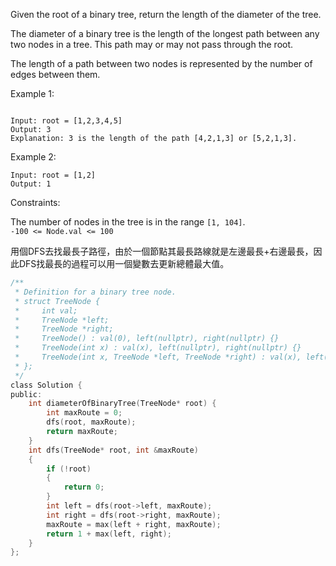 Given the root of a binary tree, return the length of the diameter of the tree.

The diameter of a binary tree is the length of the longest path between any two nodes in a tree. This path may or may not pass through the root.

The length of a path between two nodes is represented by the number of edges between them.

 

Example 1:
```

Input: root = [1,2,3,4,5]
Output: 3
Explanation: 3 is the length of the path [4,2,1,3] or [5,2,1,3].
```
Example 2:
```
Input: root = [1,2]
Output: 1
 ```

Constraints:  

The number of nodes in the tree is in the range ``[1, 104]``.  
``-100 <= Node.val <= 100``  
  
用個DFS去找最長子路徑，由於一個節點其最長路線就是左邊最長+右邊最長，因此DFS找最長的過程可以用一個變數去更新總體最大值。
```c
/**
 * Definition for a binary tree node.
 * struct TreeNode {
 *     int val;
 *     TreeNode *left;
 *     TreeNode *right;
 *     TreeNode() : val(0), left(nullptr), right(nullptr) {}
 *     TreeNode(int x) : val(x), left(nullptr), right(nullptr) {}
 *     TreeNode(int x, TreeNode *left, TreeNode *right) : val(x), left(left), right(right) {}
 * };
 */
class Solution {
public:
    int diameterOfBinaryTree(TreeNode* root) {
        int maxRoute = 0;
        dfs(root, maxRoute);
        return maxRoute;
    }
    int dfs(TreeNode* root, int &maxRoute)
    {
        if (!root)
        {
            return 0;
        }
        int left = dfs(root->left, maxRoute);
        int right = dfs(root->right, maxRoute);
        maxRoute = max(left + right, maxRoute);
        return 1 + max(left, right);
    }
};
```
